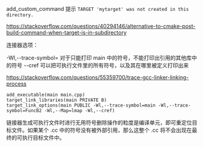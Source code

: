 add_custom_command 提示 `TARGET 'mytarget' was not created in this directory.`

https://stackoverflow.com/questions/40294146/alternative-to-cmake-post-build-command-when-target-is-in-subdirectory


连接器选项：

-Wl,--trace-symbol=<SYM> 对于只能打印 main 中的符号，不能打印出引用的其他库中的符号
--cref 可以把可执行文件里的所有符号，以及其在哪里被定义打印出来

https://stackoverflow.com/questions/55359700/trace-gcc-linker-linking-process

```
add_executable(main main.cpp)
target_link_libraries(main PRIVATE B)
target_link_options(main PUBLIC -Wl,--trace-symbol=main -Wl,--trace-symbol=FuncB2 -Wl,--Map=lmap -Wl,--cref)
```
链接器生成可执行文件时进行无用符号删除操作的粒度是编译单元，即可重定位目标文件。如果某个 .cc 中的符号没有被外部引用，那么这整个 .cc 将不会出现在最终的可执行目标文件中。